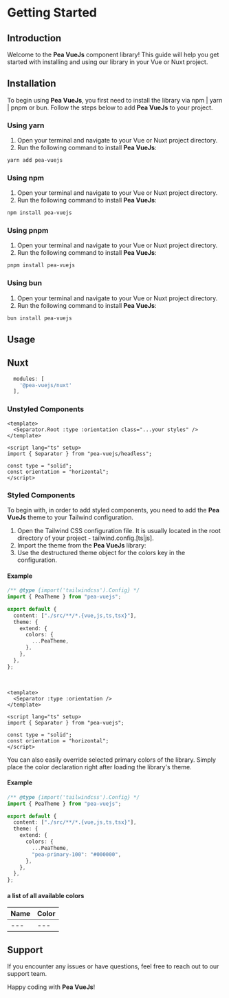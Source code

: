 # Getting Started

## Introduction

Welcome to the <b class="text-[#d5e47c]">Pea VueJs</b> component library! This guide will help you get started with installing and using our library in your Vue or Nuxt project.

## Installation

To begin using <b class="text-[#d5e47c]">Pea VueJs</b>, you first need to install the library via npm | yarn | pnpm or bun. Follow the steps below to add <b class="text-[#d5e47c]">Pea VueJs</b> to your project.

### Using yarn

<ol>
  <li>Open your terminal and navigate to your Vue or Nuxt project directory.</li>
  <li>Run the following command to install  <b class="text-[#d5e47c]">Pea VueJs</b>:</li>
</ol>

```sh twoslash
yarn add pea-vuejs
```

### Using npm

<ol>
  <li>Open your terminal and navigate to your Vue or Nuxt project directory.</li>
  <li>Run the following command to install  <b class="text-[#d5e47c]">Pea VueJs</b>:</li>
</ol>

```sh twoslash
npm install pea-vuejs
```

### Using pnpm

<ol>
  <li>Open your terminal and navigate to your Vue or Nuxt project directory.</li>
  <li>Run the following command to install  <b class="text-[#d5e47c]">Pea VueJs</b>:</li>
</ol>

```sh twoslash
pnpm install pea-vuejs
```

### Using bun

<ol>
  <li>Open your terminal and navigate to your Vue or Nuxt project directory.</li>
  <li>Run the following command to install  <b class="text-[#d5e47c]">Pea VueJs</b>:</li>
</ol>

```sh twoslash
bun install pea-vuejs
```

## Usage

## Nuxt

```typescript
  modules: [
    '@pea-vuejs/nuxt'
  ],
```

### Unstyled Components

```vue
<template>
  <Separator.Root :type :orientation class="...your styles" />
</template>

<script lang="ts" setup>
import { Separator } from "pea-vuejs/headless";

const type = "solid";
const orientation = "horizontal";
</script>
```

### Styled Components

To begin with, in order to add styled components, you need to add the <b class="text-[#d5e47c]">Pea VueJs</b> theme to your Tailwind configuration.

<ol>
  <li>Open the Tailwind CSS configuration file. It is usually located in the root directory of your project - tailwind.config.[ts|js].</li>
  <li>Import the theme from the <b class="text-[#d5e47c]">Pea VueJs</b> library:</li>
  <li>Use the destructured theme object for the colors key in the configuration.</li>
</ol>

#### Example

```typescript
/** @type {import('tailwindcss').Config} */
import { PeaTheme } from "pea-vuejs";

export default {
  content: ["./src/**/*.{vue,js,ts,tsx}"],
  theme: {
    extend: {
      colors: {
        ...PeaTheme,
      },
    },
  },
};
```

<br/>

```vue
<template>
  <Separator :type :orientation />
</template>

<script lang="ts" setup>
import { Separator } from "pea-vuejs";

const type = "solid";
const orientation = "horizontal";
</script>
```

You can also easily override selected primary colors of the library. Simply place the color declaration right after loading the library's theme.

#### Example

```typescript
/** @type {import('tailwindcss').Config} */
import { PeaTheme } from "pea-vuejs";

export default {
  content: ["./src/**/*.{vue,js,ts,tsx}"],
  theme: {
    extend: {
      colors: {
        ...PeaTheme,
        "pea-primary-100": "#000000",
      },
    },
  },
};
```

#### a list of all available colors

<table class="w-full text-sm text-left rtl:text-right text-gray-500 ">
   <thead class="text-xs text-gray-700 bg-gray-100 ">
      <tr>
        <th scope="col" class="px-6 py-3">
          Name
        </th>
        <th scope="col" class="px-6 py-3">
          Color
        </th>
      </tr>
   </thead>
   <tbody>
    <tr>
      <td>---</td>
      <td>---</td>
    </tr>
   </tbody>
</table>

## Support

If you encounter any issues or have questions, feel free to reach out to our support team.

Happy coding with <b class="text-[#d5e47c]">Pea VueJs</b>!
